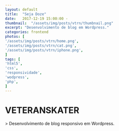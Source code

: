 ```yaml
---
layout: default
title:  "Seja Doze"
date:   2017-12-19 15:00:00 -
thumbnail:  "/assets/img/posts/vtrn/thumbnail.png"
excerpt: "Desenvolvimento de blog em Wordpress."
categories: frontend
photos: [
'/assets/img/posts/vtrn/home.png',
'/assets/img/posts/vtrn/cat.png',
'/assets/img/posts/vtrn/iphone.png',
]
tags: [
'html5',
'css',
'responsividade',
'wodpress',
'php',
]
---
```


<h1><b>VETERANSKATER</b></h1>
> Desenvolvimento de blog responsivo em Wordpress.
